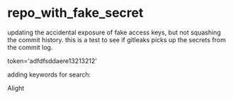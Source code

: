 # repo_with_fake_secret

updating the accidental exposure of fake access keys, but not squashing the commit history. this is a test to see if gitleaks picks up the secrets from the commit log.

token='adfdfsddaere13213212'

adding keywords for search:

Alight
